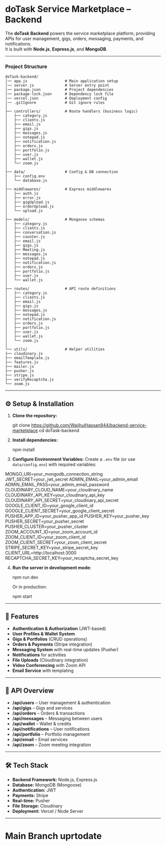 # doTask Service Marketplace – Backend

The **doTask Backend** powers the service marketplace platform, providing APIs for user management, gigs, orders, messaging, payments, and notifications.  
It is built with **Node.js**, **Express.js**, and **MongoDB**.

---

### Project Structure

```
doTask-backend/
│── app.js                 # Main application setup
│── server.js              # Server entry point
│── package.json           # Project dependencies
│── package-lock.json      # Dependency lock file
│── vercel.json            # Deployment config
│── .gitIgnore             # Git ignore rules
│
├── controllers/           # Route handlers (business logic)
│   ├── category.js
│   ├── clients.js
│   ├── email.js
│   ├── gigs.js
│   ├── messages.js
│   ├── notepad.js
│   ├── notification.js
│   ├── orders.js
│   ├── portfolio.js
│   ├── user.js
│   ├── wallet.js
│   └── zoom.js
│
├── data/                  # Config & DB connection
│   ├── config.env
│   └── database.js
│
├── middlewares/           # Express middlewares
│   ├── auth.js
│   ├── error.js
│   ├── gigUpload.js
│   ├── orderUpload.js
│   └── upload.js
│
├── models/                # Mongoose schemas
│   ├── category.js
│   ├── clients.js
│   ├── conversation.js
│   ├── counter.js
│   ├── email.js
│   ├── gigs.js
│   ├── Meeting.js
│   ├── messages.js
│   ├── notepad.js
│   ├── notification.js
│   ├── orders.js
│   ├── portfolio.js
│   ├── user.js
│   └── wallet.js
│
├── routes/                # API route definitions
│   ├── category.js
│   ├── clients.js
│   ├── email.js
│   ├── gigs.js
│   ├── messages.js
│   ├── notepad.js
│   ├── notification.js
│   ├── orders.js
│   ├── portfolio.js
│   ├── user.js
│   ├── wallet.js
│   └── zoom.js
│
└── utils/                 # Helper utilities
├── cloudinary.js
├── emailTemplate.js
├── features.js
├── mailer.js
├── pusher.js
├── stripe.js
├── verifyRecaptcha.js
└── zoom.js
```

---

## ⚙️ Setup & Installation

1. **Clone the repository:**

   git clone https://github.com/WajihulHassan944/backend-service-marketplace
   cd doTask-backend


2. **Install dependencies:**

   npm install

3. **Configure Environment Variables:**
   Create a `.env` file (or use `data/config.env`) with required variables:

MONGO_URI=your_mongodb_connection_string
JWT_SECRET=your_jwt_secret
ADMIN_EMAIL=your_admin_email
ADMIN_EMAIL_PASS=your_admin_email_password
CLOUDINARY_CLOUD_NAME=your_cloudinary_name
CLOUDINARY_API_KEY=your_cloudinary_api_key
CLOUDINARY_API_SECRET=your_cloudinary_api_secret
GOOGLE_CLIENT_ID=your_google_client_id
GOOGLE_CLIENT_SECRET=your_google_client_secret
PUSHER_APP_ID=your_pusher_app_id
PUSHER_KEY=your_pusher_key
PUSHER_SECRET=your_pusher_secret
PUSHER_CLUSTER=your_pusher_cluster
ZOOM_ACCOUNT_ID=your_zoom_account_id
ZOOM_CLIENT_ID=your_zoom_client_id
ZOOM_CLIENT_SECRET=your_zoom_client_secret
STRIPE_SECRET_KEY=your_stripe_secret_key
CLIENT_URL=http://localhost:3000
RECAPTCHA_SECRET_KEY=your_recaptcha_secret_key



4. **Run the server in development mode:**

   npm run dev

   Or in production:

   npm start

---

## 🚀 Features

* **Authentication & Authorization** (JWT-based)
* **User Profiles & Wallet System**
* **Gigs & Portfolios** (CRUD operations)
* **Orders & Payments** (Stripe integration)
* **Messaging System** with real-time updates (Pusher)
* **Notifications** for activities
* **File Uploads** (Cloudinary integration)
* **Video Conferencing** with Zoom API
* **Email Service** with templating

---

## 📡 API Overview

* **/api/users** – User management & authentication
* **/api/gigs** – Gigs and services
* **/api/orders** – Orders & transactions
* **/api/messages** – Messaging between users
* **/api/wallet** – Wallet & credits
* **/api/notifications** – User notifications
* **/api/portfolio** – Portfolio management
* **/api/email** – Email services
* **/api/zoom** – Zoom meeting integration

---

## 🛠 Tech Stack

* **Backend Framework:** Node.js, Express.js
* **Database:** MongoDB (Mongoose)
* **Authentication:** JWT
* **Payments:** Stripe
* **Real-time:** Pusher
* **File Storage:** Cloudinary
* **Deployment:** Vercel / Node Server

---

# Main Branch uprtodate